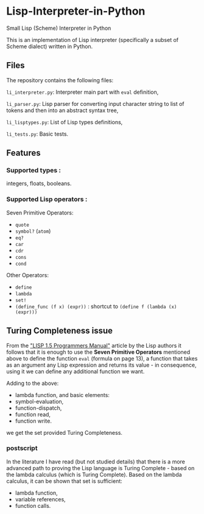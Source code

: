 # Lisp-Interpreter-in-Python
Small Lisp (Scheme) Interpreter in Python

This is an implementation of Lisp interpreter (specifically a subset of Scheme dialect) written in Python.

## Files

The repository contains the following files:

`li_interpreter.py`: Interpreter main part with `eval` definition, 

`li_parser.py`: Lisp parser for converting input character string to list of tokens and then into an abstract syntax tree,

`li_lisptypes.py`: List of Lisp types definitions,

`li_tests.py`: Basic tests.


## Features

### Supported types :

integers, floats, booleans.

### Supported Lisp operators :

Seven Primitive Operators:
- `quote`
- `symbol?` (`atom`)
- `eq?`
- `car`
- `cdr`
- `cons`
- `cond`

Other Operators:
- `define`
- `lambda`
- `set!`
- `(define_func (f x) (expr))` : shortcut to `(define f (lambda (x) (expr)))`


## Turing Completeness issue


From the ["LISP 1.5 Programmers Manual"](http://www.softwarepreservation.org/projects/LISP/book/LISP%201.5%20Programmers%20Manual.pdf) article by the Lisp authors it follows that it is enough to use the **Seven Primitive Operators** mentioned above to define the function `eval` (formula on page 13), a function that takes as an argument any Lisp expression and returns its value - in consequence, using it we can define any additional function we want.

Adding to the above:
- lambda function,
and basic elements:
- symbol-evaluation,
- function-dispatch,
- function read,
- function write.

we get the set provided Turing Completeness.


### postscript

In the literature I have read (but not studied details) that there is a more advanced path to proving the Lisp language is Turing Complete - based on the lambda calculus (which is Turing Complete). Based on the lambda calculus, it can be shown that set is sufficient:

- lambda function,
- variable references,
- function calls.

